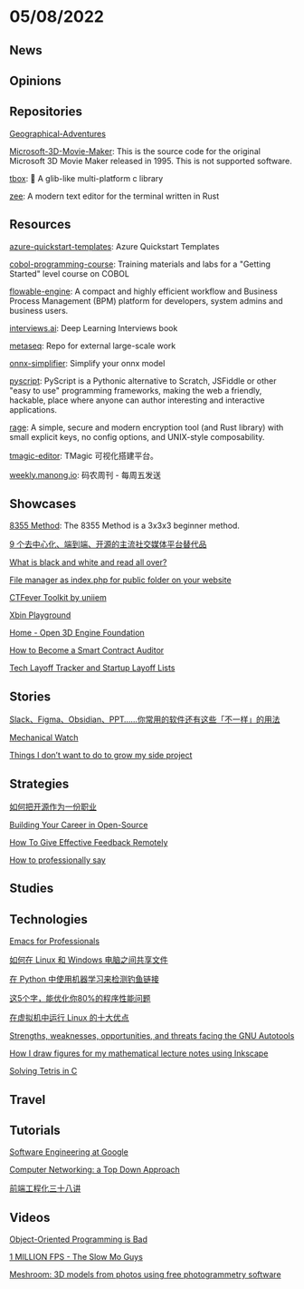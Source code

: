 # 05/08/2022

## News

## Opinions

## Repositories
[Geographical-Adventures](https://github.com/SebLague/Geographical-Adventures)

[Microsoft-3D-Movie-Maker](https://github.com/microsoft/Microsoft-3D-Movie-Maker): This is the source code for the original Microsoft 3D Movie Maker released in 1995. This is not supported software.

[tbox](https://github.com/tboox/tbox): 🎁 A glib-like multi-platform c library

[zee](https://github.com/zee-editor/zee): A modern text editor for the terminal written in Rust

## Resources
[azure-quickstart-templates](https://github.com/Azure/azure-quickstart-templates): Azure Quickstart Templates

[cobol-programming-course](https://github.com/openmainframeproject/cobol-programming-course): Training materials and labs for a "Getting Started" level course on COBOL

[flowable-engine](https://github.com/flowable/flowable-engine): A compact and highly efficient workflow and Business Process Management (BPM) platform for developers, system admins and business users.

[interviews.ai](https://github.com/BoltzmannEntropy/interviews.ai): Deep Learning Interviews book

[metaseq](https://github.com/facebookresearch/metaseq): Repo for external large-scale work

[onnx-simplifier](https://github.com/daquexian/onnx-simplifier): Simplify your onnx model

[pyscript](https://github.com/pyscript/pyscript): PyScript is a Pythonic alternative to Scratch, JSFiddle or other "easy to use" programming frameworks, making the web a friendly, hackable, place where anyone can author interesting and interactive applications.

[rage](https://github.com/str4d/rage): A simple, secure and modern encryption tool (and Rust library) with small explicit keys, no config options, and UNIX-style composability.

[tmagic-editor](https://github.com/Tencent/tmagic-editor): TMagic 可视化搭建平台。

[weekly.manong.io](https://github.com/toutiaoio/weekly.manong.io): 码农周刊 - 每周五发送

## Showcases
[8355 Method](https://www.speedsolving.com/wiki/index.php/8355_Method): The 8355 Method is a 3x3x3 beginner method.

[9 个去中心化、端到端、开源的主流社交媒体平台替代品](https://linux.cn/article-14529-1.html)

[What is black and white and read all over?](https://developers.googleblog.com/2022/04/what-is-black-and-white-and-read-all.html)

[File manager as index.php for public folder on your website](https://index.php.flmngr.com/)

[CTFever Toolkit by uniiem](https://ctfever.uniiem.com/en)

[Xbin Playground](https://xbin.io/)

[Home - Open 3D Engine Foundation](https://o3d.foundation/)

[How to Become a Smart Contract Auditor](https://jacksonkelley.gumroad.com/l/how-to-become-a-smart-contract-auditor)

[Tech Layoff Tracker and Startup Layoff Lists](https://layoffs.fyi/)

## Stories
[Slack、Figma、Obsidian、PPT……你常用的软件还有这些「不一样」的用法](https://sspai.com/post/68633)

[Mechanical Watch](https://ciechanow.ski/mechanical-watch/)

[Things I don’t want to do to grow my side project](https://wagslane.dev/posts/things-i-dont-want-to-do-to-grow-business/)

## Strategies
[如何把开源作为一份职业](https://linux.cn/article-14521-1.html)

[Building Your Career in Open-Source](https://navendu.me/posts/building-your-career-in-open-source/)

[How To Give Effective Feedback Remotely](https://www.smashingmagazine.com/2022/05/give-effective-feedback-remotely/)

[How to professionally say](https://howtoprofessionallysay.akashrajpurohit.com/)

## Studies

## Technologies
[Emacs for Professionals](http://tilde.town/~ramin_hal9001/emacs-for-professionals/index.html)

[如何在 Linux 和 Windows 电脑之间共享文件](https://linux.cn/article-14537-1.html)

[在 Python 中使用机器学习来检测钓鱼链接](https://linux.cn/article-14535-1.html)

[这5个字，能优化你80%的程序性能问题](https://mp.weixin.qq.com/s/nkZM82jIGtc0qMVgm4769Q)

[在虚拟机中运行 Linux 的十大优点](https://linux.cn/article-14541-1.html)

[Strengths, weaknesses, opportunities, and threats facing the GNU Autotools](https://www.owlfolio.org/development/autoconf-swot/)

[How I draw figures for my mathematical lecture notes using Inkscape](https://castel.dev/post/lecture-notes-2/)

[Solving Tetris in C](https://qntm.org/tetris)

## Travel

## Tutorials
[Software Engineering at Google](https://abseil.io/resources/swe_at_google.2.pdf)

[Computer Networking: a Top Down Approach](https://gaia.cs.umass.edu/kurose_ross/index.php)

[前端工程化三十八讲](https://q.shanyue.tech/engineering/)

## Videos
[Object-Oriented Programming is Bad](https://www.youtube.com/watch?v=QM1iUe6IofM)

[1 MILLION FPS - The Slow Mo Guys](https://www.youtube.com/watch?v=VgjyPmFKxCU)

[Meshroom: 3D models from photos using free photogrammetry software](https://www.youtube.com/watch?v=yKbyVDK2Ep8)
